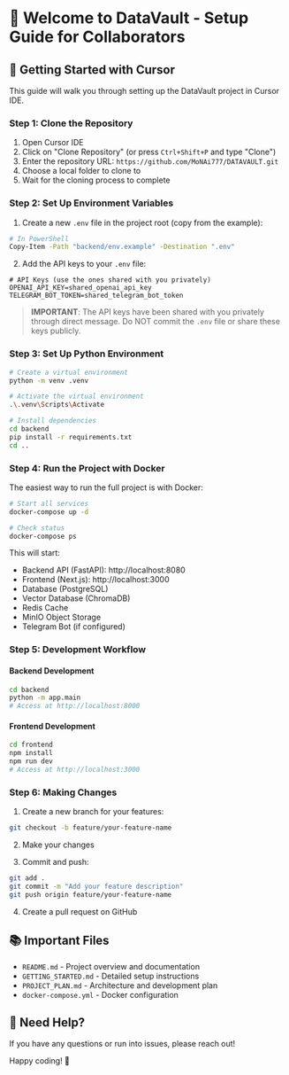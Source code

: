 # 👋 Welcome to DataVault - Setup Guide for Collaborators

## 🚀 Getting Started with Cursor

This guide will walk you through setting up the DataVault project in Cursor IDE.

### Step 1: Clone the Repository

1. Open Cursor IDE
2. Click on "Clone Repository" (or press `Ctrl+Shift+P` and type "Clone")
3. Enter the repository URL: `https://github.com/MoNAi777/DATAVAULT.git`
4. Choose a local folder to clone to
5. Wait for the cloning process to complete

### Step 2: Set Up Environment Variables

1. Create a new `.env` file in the project root (copy from the example):

```bash
# In PowerShell
Copy-Item -Path "backend/env.example" -Destination ".env"
```

2. Add the API keys to your `.env` file:

```
# API Keys (use the ones shared with you privately)
OPENAI_API_KEY=shared_openai_api_key
TELEGRAM_BOT_TOKEN=shared_telegram_bot_token
```

> **IMPORTANT**: The API keys have been shared with you privately through direct message. 
> Do NOT commit the `.env` file or share these keys publicly.

### Step 3: Set Up Python Environment

```bash
# Create a virtual environment
python -m venv .venv

# Activate the virtual environment
.\.venv\Scripts\Activate

# Install dependencies
cd backend
pip install -r requirements.txt
cd ..
```

### Step 4: Run the Project with Docker

The easiest way to run the full project is with Docker:

```bash
# Start all services
docker-compose up -d

# Check status
docker-compose ps
```

This will start:
- Backend API (FastAPI): http://localhost:8080
- Frontend (Next.js): http://localhost:3000
- Database (PostgreSQL)
- Vector Database (ChromaDB)
- Redis Cache
- MinIO Object Storage
- Telegram Bot (if configured)

### Step 5: Development Workflow

#### Backend Development
```bash
cd backend
python -m app.main
# Access at http://localhost:8000
```

#### Frontend Development
```bash
cd frontend
npm install
npm run dev
# Access at http://localhost:3000
```

### Step 6: Making Changes

1. Create a new branch for your features:
```bash
git checkout -b feature/your-feature-name
```

2. Make your changes

3. Commit and push:
```bash
git add .
git commit -m "Add your feature description"
git push origin feature/your-feature-name
```

4. Create a pull request on GitHub

## 📚 Important Files

- `README.md` - Project overview and documentation
- `GETTING_STARTED.md` - Detailed setup instructions
- `PROJECT_PLAN.md` - Architecture and development plan
- `docker-compose.yml` - Docker configuration

## 🤝 Need Help?

If you have any questions or run into issues, please reach out!

Happy coding! 🎉 